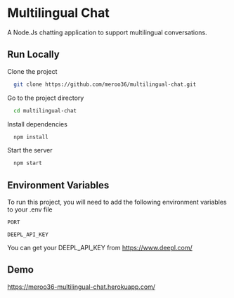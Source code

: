 
# Multilingual Chat

A Node.Js chatting application to support multilingual conversations.
## Run Locally

Clone the project

```bash
  git clone https://github.com/meroo36/multilingual-chat.git
```

Go to the project directory

```bash
  cd multilingual-chat
```

Install dependencies

```bash
  npm install
```

Start the server

```bash
  npm start
```


## Environment Variables

To run this project, you will need to add the following environment variables to your .env file

`PORT`

`DEEPL_API_KEY`

You can get your DEEPL_API_KEY from https://www.deepl.com/



## Demo

https://meroo36-multilingual-chat.herokuapp.com/

